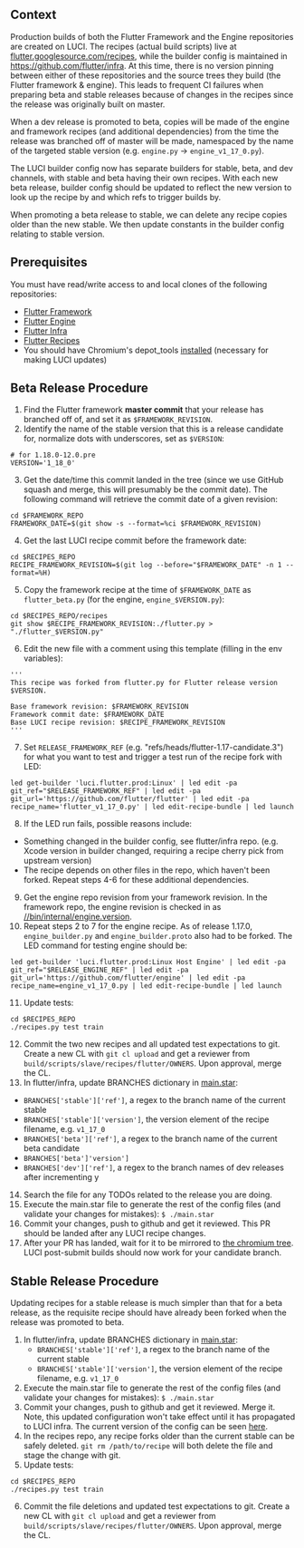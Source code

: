 ## Context

Production builds of both the Flutter Framework and the Engine repositories are created on LUCI. The recipes (actual build scripts) live at [flutter.googlesource.com/recipes](https://flutter.googlesource.com/recipes), while the builder config is maintained in https://github.com/flutter/infra. At this time, there is no version pinning between either of these repositories and the source trees they build (the Flutter framework & engine). This leads to frequent CI failures when preparing beta and stable releases because of changes in the recipes since the release was originally built on master.

When a dev release is promoted to beta, copies will be made of the engine and framework recipes (and additional dependencies) from the time the release was branched off of master will be made, namespaced by the name of the targeted stable version (e.g. `engine.py` -> `engine_v1_17_0.py`).

The LUCI builder config now has separate builders for stable, beta, and dev channels, with stable and beta having their own recipes. With each new beta release, builder config should be updated to reflect the new version to look up the recipe by and which refs to trigger builds by.

When promoting a beta release to stable, we can delete any recipe copies older than the new stable. We then update constants in the builder config relating to stable version.

## Prerequisites

You must have read/write access to and local clones of the following repositories:

* [Flutter Framework](https://github.com/flutter/flutter)
* [Flutter Engine](https://github.com/flutter/engine)
* [Flutter Infra](https://github.com/flutter/infra)
* [Flutter Recipes](https://flutter.googlesource.com/recipes)
* You should have Chromium's depot_tools [installed](https://commondatastorage.googleapis.com/chrome-infra-docs/flat/depot_tools/docs/html/depot_tools_tutorial.html#_setting_up) (necessary for making LUCI updates)

## Beta Release Procedure

1. Find the Flutter framework **master commit** that your release has branched off of, and set it as `$FRAMEWORK_REVISION`.
2. Identify the name of the stable version that this is a release candidate for, normalize dots with underscores, set as `$VERSION`:
```
# for 1.18.0-12.0.pre
VERSION='1_18_0'
```
3. Get the date/time this commit landed in the tree (since we use GitHub squash and merge, this will presumably be the commit date). The following command will retrieve the commit date of a given revision:
```
cd $FRAMEWORK_REPO
FRAMEWORK_DATE=$(git show -s --format=%ci $FRAMEWORK_REVISION)
```
4. Get the last LUCI recipe commit before the framework date:
```
cd $RECIPES_REPO
RECIPE_FRAMEWORK_REVISION=$(git log --before="$FRAMEWORK_DATE" -n 1 --format=%H)
```
5. Copy the framework recipe at the time of `$FRAMEWORK_DATE` as `flutter_beta.py` (for the engine, `engine_$VERSION.py`):
```
cd $RECIPES_REPO/recipes
git show $RECIPE_FRAMEWORK_REVISION:./flutter.py > "./flutter_$VERSION.py"
```
6. Edit the new file with a comment using this template (filling in the env variables):
```
'''
This recipe was forked from flutter.py for Flutter release version $VERSION.

Base framework revision: $FRAMEWORK_REVISION
Framework commit date: $FRAMEWORK_DATE
Base LUCI recipe revision: $RECIPE_FRAMEWORK_REVISION
'''
```
7. Set `RELEASE_FRAMEWORK_REF` (e.g. "refs/heads/flutter-1.17-candidate.3") for what you want to test and trigger a test run of the recipe fork with LED:
```
led get-builder 'luci.flutter.prod:Linux' | led edit -pa git_ref="$RELEASE_FRAMEWORK_REF" | led edit -pa git_url='https://github.com/flutter/flutter' | led edit -pa recipe_name='flutter_v1_17_0.py' | led edit-recipe-bundle | led launch
```
8. If the LED run fails, possible reasons include:
  - Something changed in the builder config, see flutter/infra repo. (e.g. Xcode version in builder changed, requiring a recipe cherry pick from upstream version)
  - The recipe depends on other files in the repo, which haven't been forked. Repeat steps 4-6 for these additional dependencies.
9. Get the engine repo revision from your framework revision. In the framework repo, the engine revision is checked in as [//bin/internal/engine.version](https://github.com/flutter/flutter/blob/master/bin/internal/engine.version).
10. Repeat steps 2 to 7 for the engine recipe. As of release 1.17.0, `engine_builder.py` and `engine_builder.proto` also had to be forked. The LED command for testing engine should be:
```
led get-builder 'luci.flutter.prod:Linux Host Engine' | led edit -pa git_ref="$RELEASE_ENGINE_REF" | led edit -pa git_url='https://github.com/flutter/engine' | led edit -pa recipe_name=engine_v1_17_0.py | led edit-recipe-bundle | led launch
```
11. Update tests:
```
cd $RECIPES_REPO
./recipes.py test train
```
12. Commit the two new recipes and all updated test expectations to git. Create a new CL with `git cl upload` and get a reviewer from `build/scripts/slave/recipes/flutter/OWNERS`. Upon approval, merge the CL.
13. In flutter/infra, update BRANCHES dictionary in [main.star](https://github.com/flutter/infra/blob/master/config/main.star#L29):
   - `BRANCHES['stable']['ref']`, a regex to the branch name of the current stable
   - `BRANCHES['stable']['version']`, the version element of the recipe filename, e.g. `v1_17_0`
   - `BRANCHES['beta']['ref']`, a regex to the branch name of the current beta candidate
   - `BRANCHES['beta']'version']`
   - `BRANCHES['dev']['ref']`, a regex to the branch names of dev releases after incrementing y
14. Search the file for any TODOs related to the release you are doing.
15. Execute the main.star file to generate the rest of the config files (and validate your changes for mistakes): `$ ./main.star`
16. Commit your changes, push to github and get it reviewed. This PR should be landed after any LUCI recipe changes.
17. After your PR has landed, wait for it to be mirrored to [the chromium tree](https://chromium.googlesource.com/external/github.com/flutter/infra/). LUCI post-submit builds should now work for your candidate branch.

## Stable Release Procedure

Updating recipes for a stable release is much simpler than that for a beta release, as the requisite recipe should have already been forked when the release was promoted to beta.

1. In flutter/infra, update BRANCHES dictionary in [main.star](https://github.com/flutter/infra/blob/master/config/main.star#L29):
   - `BRANCHES['stable']['ref']`, a regex to the branch name of the current stable
   - `BRANCHES['stable']['version']`, the version element of the recipe filename, e.g. `v1_17_0`
2. Execute the main.star file to generate the rest of the config files (and validate your changes for mistakes): `$ ./main.star`
3. Commit your changes, push to github and get it reviewed. Merge it. Note, this updated configuration won't take effect until it has propagated to LUCI infra. The current version of the config can be seen [here](https://luci-config.appspot.com/#/projects/flutter).
4. In the recipes repo, any recipe forks older than the current stable can be safely deleted. `git rm /path/to/recipe` will both delete the file and stage the change with git.
5. Update tests:
```
cd $RECIPES_REPO
./recipes.py test train
```
6. Commit the file deletions and updated test expectations to git. Create a new CL with `git cl upload` and get a reviewer from `build/scripts/slave/recipes/flutter/OWNERS`. Upon approval, merge the CL.
